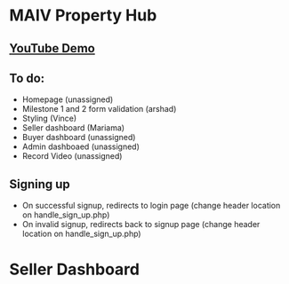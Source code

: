 # MAIV Property Hub
## [YouTube Demo](https://youtu.be/QVqs3U0sLW8)
## To do:
- Homepage (unassigned)
- Milestone 1 and 2 form validation (arshad)
- Styling (Vince)
- Seller dashboard (Mariama)
- Buyer dashboard (unassigned)
- Admin dashboaed (unassigned)
- Record Video (unassigned)
## Signing up
- On successful signup, redirects to login page (change header location on handle_sign_up.php)
- On invalid signup, redirects back to signup page (change header location on handle_sign_up.php)

# Seller Dashboard
